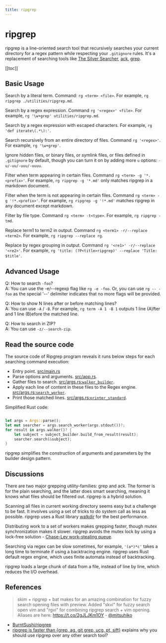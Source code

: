 ```yaml
---
title: ripgrep
---
```


# ripgrep

ripgrep is a line-oriented search tool that recursively searches your current directory for a regex pattern while respecting your `.gitignore` rules. It's a replacement of searching tools like [The Silver Searcher](https://geoff.greer.fm/ag/), [ack](https://beyondgrep.com/), [grep](http://linuxcommand.org/lc3_man_pages/grep1.html).

[[toc]]

## Basic Usage

Search by a literal term. Command: `rg <term> <file>`. For example, `rg ripgrep ./utilities/ripgrep.md`.

Search by a regex expression. Command `rg '<regex>' <file>`. For example, `rg '\w+grep' utilities/ripgrep.md`.

Search by a regex expression with escaped characters. For example, `rg 'def iterate\(.*\):'`.

Search recursively from an entire directory of files. Command `rg '<regex>'`. For example, `rg '\w+grep'`.

Ignore hidden files, or binary files, or symlink files, or files defined in `.gitignore` by default, though you can turn it on by adding more `u` options: `-u/-uu/-uuu/-uuuu`.

Filter when term appearing in certain files. Command `rg <term> -g '*.<prefix>'`. For example, `rg ripgrep -g '*.md'` only matches ripgrep in a markdown document.

Filter when the term is not appearing in certain files. Command `rg <term> -g '!*.<prefix>'`. For example, `rg ripgrep -g '!*.md'` matches ripgrep in any document except markdown.

Filter by file type. Command `rg <term> -t<type>`. For example, `rg ripgrep -tmd`.

Replace term1 to term2 in output. Command `rg <term1> -r/--replace <term2>`. For example, `rg ripgrep --replace rg`.

Replace by regex grouping in output. Command `rg '<re1>' -r/--replace '<re2>'`. For example, `rg 'title: (?P<title>ripgrep)' --replace 'Title: $title'`.

## Advanced Usage

Q: How to search `-foo`?\
A: You can use the -e/--regexp flag like `rg -e -foo`. Or, you can use `rg -- -foo` as the special '--' delimiter indicates that no more flags will be provided.

Q: How to show N lines after or before matching lines?\
A: You can use `-A` / `-B`. For example, `rg term -A 1 -B 1` outputs 1 line (A)fter and 1 line (B)efore the matched line.

Q: How to search in ZIP?\
A: You can use `-z/--search-zip`.

## Read the source code

The source code of Ripgrep program reveals it runs below steps for each searching command execution:

* Entry point. [src/main.rs](https://github.com/BurntSushi/ripgrep/blob/master/src/main.rs)
* Parse options and arguments. [src/app.rs](https://github.com/BurntSushi/ripgrep/blob/master/src/app.rs).
* Gather files to search. [src/args.rs:`walker_builder`](https://github.com/BurntSushi/ripgrep/blob/master/src/args.rs).
* Apply each line of content in these files to the Regex engine. [src/args.rs:`search_worker`](https://github.com/BurntSushi/ripgrep/blob/master/src/args.rs).
* Print those matched lines. [src/args.rs:`printer_standard`](https://github.com/BurntSushi/ripgrep/blob/master/src/args.rs).

Simplified Rust code:

```rust

let args = Args::parse();
let mut searcher = args.search_worker(args.stdout())?;
for result in args.walker()? {
    let subject = subject_builder.build_from_result(result);
    searcher.search(&subject);
}
```

ripgrep simplifies the construction of arguments and parameters by the builder design pattern.

## Discussions

There are two major grepping utility-families: grep and ack. The former is for the plain searching, and the latter does smart searching, meaning it knows what files should be filtered out. ripgrep is a hybrid solution.

Scanning all files in current working directory seems easy but a challenge to be fast. It involves using a set of tricks to do system call as less as possible. ripgrep uses a Rust library [walkdir](https://docs.rs/walkdir/2.2.7/walkdir/) for the best performance.

Distributing work to a set of workers makes grepping faster, though mutex synchronization makes it slower. ripgrep avoids the mutex lock by using a lock-free solution - [Chase-Lev work-stealing queue](https://github.com/kinghajj/deque).

Searching via regex can be slow sometimes, for example, `'(a*)*c'` takes a long time to terminate if using a backtracing engine. ripgrep uses Rust default regex engine, which uses finite automata instead of backtracking.

ripgrep loads a large chunk of data from a file, instead of line by line, which reduces the I/O overhead.

## References

> skim + ripgrep + bat makes for an amazing combination for fuzzy search opening files with preview. Added "skvi" for fuzzy search open vim and "rgvi" for combining ripgrep search + vim opening. Aliases are here: <https://t.co/2gJLJKm1OY> - [@mitsuhiko](https://twitter.com/mitsuhiko/status/1070784353360318464)

* [BurntSushi/ripgrep](https://github.com/BurntSushi/ripgrep)
* [ripgrep is faster than {grep, ag, git grep, ucg, pt, sift}](https://blog.burntsushi.net/ripgrep/) explains why you should use ripgrep over any other search tool?
